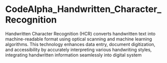 # CodeAlpha_Handwritten_Character_Recognition
Handwritten Character Recognition (HCR) converts handwritten text into machine-readable format using optical scanning and machine learning algorithms. This technology enhances data entry, document digitization, and accessibility by accurately interpreting various handwriting styles, integrating handwritten information seamlessly into digital system
